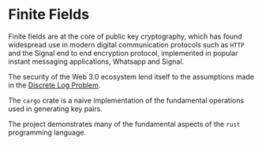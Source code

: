 # Finite Fields

Finite fields are at the core of public key cryptography, which has found widespread use in modern digital communication protocols such as `HTTP` and the Signal end to end encryption protocol, implemented in popular instant messaging applications, Whatsapp and Signal.

The security of the Web 3.0 ecosystem lend itself to the assumptions made in the [Discrete Log Problem](https://en.wikipedia.org/wiki/Discrete_logarithm).

The `cargo` crate is a naive implementation of the fundamental operations used in generating key pairs.


The project demonstrates many of the fundamental aspects of the `rust` programming language.